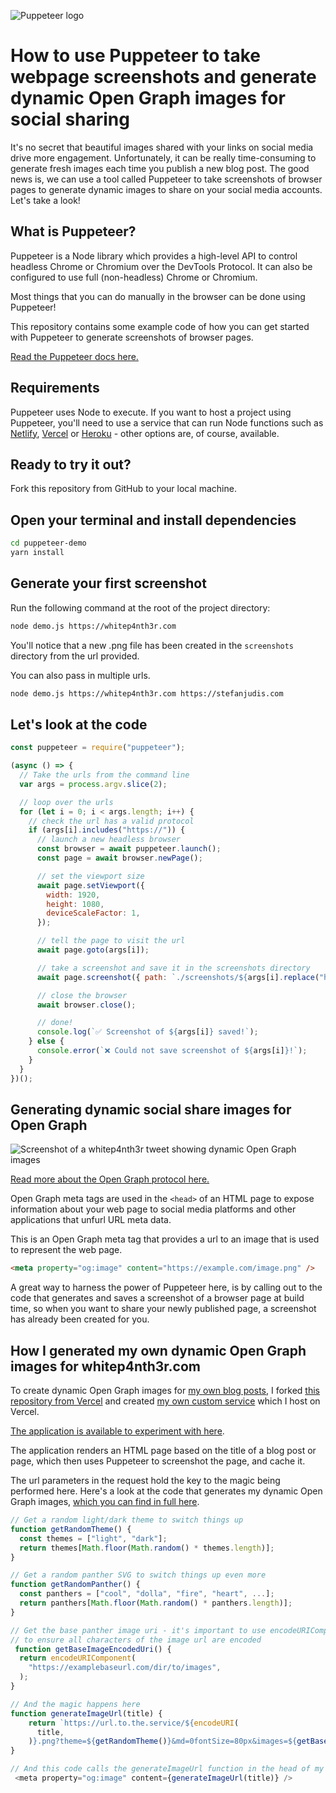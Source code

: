 ![Puppeteer logo](./puppeteer.png)

# How to use Puppeteer to take webpage screenshots and generate dynamic Open Graph images for social sharing

It's no secret that beautiful images shared with your links on social media drive more engagement. Unfortunately, it can be really time-consuming to generate fresh images each time you publish a new blog post. The good news is, we can use a tool called Puppeteer to take screenshots of browser pages
to generate dynamic images to share on your social media accounts. Let's take a look!

## What is Puppeteer?

Puppeteer is a Node library which provides a high-level API to control headless Chrome or Chromium over the DevTools Protocol. It can also be configured to use full (non-headless) Chrome or Chromium.

Most things that you can do manually in the browser can be done using Puppeteer!

This repository contains some example code of how you can get started with Puppeteer to generate screenshots of browser pages.

[Read the Puppeteer docs here.](https://developers.google.com/web/tools/puppeteer/get-started)

## Requirements

Puppeteer uses Node to execute. If you want to host a project using Puppeteer, you'll need to use a service that can run Node functions such as [Netlify](https://www.netlify.com/), [Vercel](https://vercel.com/) or [Heroku](https://www.heroku.com/) - other options are, of course, available.

## Ready to try it out?

Fork this repository from GitHub to your local machine.

## Open your terminal and install dependencies

```bash
cd puppeteer-demo
yarn install
```

## Generate your first screenshot

Run the following command at the root of the project directory:

```bash
node demo.js https://whitep4nth3r.com
```

You'll notice that a new .png file has been created in the `screenshots` directory from the url provided.

You can also pass in multiple urls.

```bash
node demo.js https://whitep4nth3r.com https://stefanjudis.com
```

## Let's look at the code

```js
const puppeteer = require("puppeteer");

(async () => {
  // Take the urls from the command line
  var args = process.argv.slice(2);

  // loop over the urls
  for (let i = 0; i < args.length; i++) {
    // check the url has a valid protocol
    if (args[i].includes("https://")) {
      // launch a new headless browser
      const browser = await puppeteer.launch();
      const page = await browser.newPage();

      // set the viewport size
      await page.setViewport({
        width: 1920,
        height: 1080,
        deviceScaleFactor: 1,
      });

      // tell the page to visit the url
      await page.goto(args[i]);

      // take a screenshot and save it in the screenshots directory
      await page.screenshot({ path: `./screenshots/${args[i].replace("https://", "")}.png` });

      // close the browser
      await browser.close();

      // done!
      console.log(`✅ Screenshot of ${args[i]} saved!`);
    } else {
      console.error(`❌ Could not save screenshot of ${args[i]}!`);
    }
  }
})();
```

## Generating dynamic social share images for Open Graph

![Screenshot of a whitep4nth3r tweet showing dynamic Open Graph images](./tweet-screenshot.png)

[Read more about the Open Graph protocol here.](https://ogp.me/)

Open Graph meta tags are used in the `<head>` of an HTML page to expose information about your web page to social media platforms and other applications that unfurl URL meta data.

This is an Open Graph meta tag that provides a url to an image that is used to represent the web page.

```html
<meta property="og:image" content="https://example.com/image.png" />
```

A great way to harness the power of Puppeteer here, is by calling out to the code that generates and saves a screenshot of a browser page at build time, so when you want to share your newly published page, a screenshot has already been created for you.

## How I generated my own dynamic Open Graph images for whitep4nth3r.com

To create dynamic Open Graph images for [my own blog posts](https://whitep4nth3r.com/blog), I forked [this repository from Vercel](https://github.com/vercel/og-image) and created [my own custom service](https://github.com/whitep4nth3r/p4nth3rblog-og-image) which I host on Vercel.

[The application is available to experiment with here](https://p4nth3rblog-og-image.vercel.app/).

The application renders an HTML page based on the title of a blog post or page, which then uses Puppeteer to screenshot the page, and cache it.

The url parameters in the request hold the key to the magic being performed here. Here's a look at the code that generates my dynamic Open Graph images, [which you can find in full here](https://github.com/whitep4nth3r/p4nth3rblog/blob/main/utils/OpenGraph.js).

```js
// Get a random light/dark theme to switch things up
function getRandomTheme() {
  const themes = ["light", "dark"];
  return themes[Math.floor(Math.random() * themes.length)];
}

// Get a random panther SVG to switch things up even more
function getRandomPanther() {
  const panthers = ["cool", "dolla", "fire", "heart", ...];
  return panthers[Math.floor(Math.random() * panthers.length)];
}

// Get the base panther image uri - it's important to use encodeURIComponent() here
// to ensure all characters of the image url are encoded
 function getBaseImageEncodedUri() {
  return encodeURIComponent(
    "https://examplebaseurl.com/dir/to/images",
  );
}

// And the magic happens here
function generateImageUrl(title) {
    return `https://url.to.the.service/${encodeURI(
      title,
    )}.png?theme=${getRandomTheme()}&md=0fontSize=80px&images=${getBaseImageEncodedUri()}${getRandomPanther()}.svg`;
}

// And this code calls the generateImageUrl function in the head of my blog pages (which use Next.js)
 <meta property="og:image" content={generateImageUrl(title)} />
```
